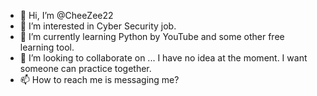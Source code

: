 - 👋 Hi, I’m @CheeZee22
- 👀 I’m interested in Cyber Security job.
- 🌱 I’m currently learning Python by YouTube and some other free learning tool.
- 💞️ I’m looking to collaborate on ... I have no idea at the moment. I want someone can practice together.
- 📫 How to reach me is messaging me?

<!---
CheeZee22/CheeZee22 is a ✨ special ✨ repository because its `README.md` (this file) appears on your GitHub profile.
You can click the Preview link to take a look at your changes.
--->
